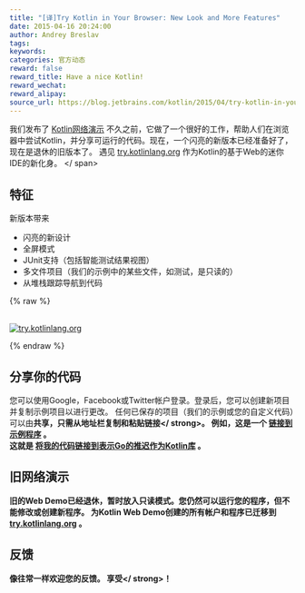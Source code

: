 ```yaml
---
title: "[译]Try Kotlin in Your Browser: New Look and More Features"
date: 2015-04-16 20:24:00
author: Andrey Breslav
tags:
keywords:
categories: 官方动态
reward: false
reward_title: Have a nice Kotlin!
reward_wechat:
reward_alipay:
source_url: https://blog.jetbrains.com/kotlin/2015/04/try-kotlin-in-your-browser-new-look-and-more-features/
---
```


我们发布了 [Kotlin网络演示](http://kotlin-demo.jetbrains.com) 不久之前，它做了一个很好的工作，帮助人们在浏览器中尝试Kotlin，并分享可运行的代码。现在，一个闪亮的新版本已经准备好了，现在是退休的旧版本了。
遇见 [try.kotlinlang.org](http://try.kotlinlang.org) 作为Kotlin的基于Web的迷你IDE的新化身。<span id =“more-2106”> </ span>
## 特征

新版本带来

* 闪亮的新设计
* 全屏模式
* JUnit支持（包括智能测试结果视图）
* 多文件项目（我们的示例中的某些文件，如测试，是只读的）
* 从堆栈跟踪导航到代码


{% raw %}
<p><a href="https://d3nmt5vlzunoa1.cloudfront.net/kotlin/files/2015/04/try.kotlinlang.org_.png"><br/>
<img alt="try.kotlinlang.org" class="alignleft wp-image-2108" data-recalc-dims="1" src="https://i0.wp.com/blog.jetbrains.com/kotlin/files/2015/04/try.kotlinlang.org_.png?w=100%25&amp;ssl=1"/><br/>
</a></p>
{% endraw %}

## 分享你的代码

您可以使用Google，Facebook或Twitter帐户登录。登录后，您可以创建新项目并复制示例项目以进行更改。
任何已保存的项目（我们的示例或您的自定义代码）可以由<strong>共享，只需从地址栏复制和粘贴链接</ strong>。
例如，这是一个 [链接到示例程序](http://try.kotlinlang.org/#/Examples/Problems/Sum/Sum.kt) 。<BR/>
这就是 [将我的代码链接到表示Go的推迟作为Kotlin库](http://try.kotlinlang.org/#/UserProjects/-1984665128/1040749715610173087711460271843) 。
## 旧网络演示

旧的Web Demo已经退休，暂时放入只读模式。您仍然可以运行您的程序，但不能修改或创建新程序。
为Kotlin Web Demo创建的所有帐户和程序已迁移到 [try.kotlinlang.org](http://try.kotlinlang.org) 。
## 反馈

像往常一样欢迎您的反馈。
<strong>享受</ strong>！
